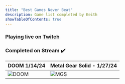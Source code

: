 ```yaml
---
title: "Best Games Never Beat"
description: Game list completed by Keith
showTableOfContents: true
---
```

<link rel="stylesheet" href="https://cdnjs.cloudflare.com/ajax/libs/font-awesome/6.5.1/css/all.min.css" integrity="sha512-DTOQO9RWCH3ppGqcWaEA1BIZOC6xxalwEsw9c2QQeAIftl+Vegovlnee1c9QX4TctnWMn13TZye+giMm8e2LwA==" crossorigin="anonymous" referrerpolicy="no-referrer" />

### Playing live on [Twitch](https://www.twitch.tv/kilobytekeith)  <i class="fa-brands fa-twitch"></i>


### Completed on Stream ✔️

| DOOM 1/14/24                                                   | Metal Gear Solid - 1/27/24                        |
| ----------------------------------------------------- | --------------------------------------------- |
| ![DOOM](https://images.igdb.com/igdb/image/upload/t_cover_big/co6vy6.png 'DOOM') | ![MGS](https://images.igdb.com/igdb/image/upload/t_cover_big/co5ipi.png 'Metal Gear Solid') |
